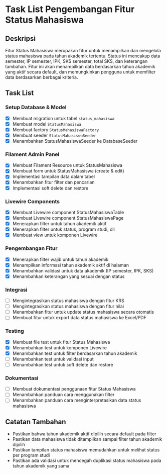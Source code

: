 # Task List Pengembangan Fitur Status Mahasiswa

## Deskripsi

Fitur Status Mahasiswa merupakan fitur untuk menampilkan dan mengelola status mahasiswa pada tahun akademik tertentu. Status ini mencakup data semester, IP semester, IPK, SKS semester, total SKS, dan keterangan tambahan. Fitur ini akan menampilkan data berdasarkan tahun akademik yang aktif secara default, dan memungkinkan pengguna untuk memfilter data berdasarkan berbagai kriteria.

## Task List

### Setup Database & Model

-   [x] Membuat migration untuk tabel `status_mahasiswa`
-   [x] Membuat model `StatusMahasiswa`
-   [x] Membuat factory `StatusMahasiswaFactory`
-   [x] Membuat seeder `StatusMahasiswaSeeder`
-   [x] Menambahkan StatusMahasiswaSeeder ke DatabaseSeeder

### Filament Admin Panel

-   [x] Membuat Filament Resource untuk StatusMahasiswa
-   [x] Membuat form untuk StatusMahasiswa (create & edit)
-   [x] Implementasi tampilan data dalam tabel
-   [x] Menambahkan fitur filter dan pencarian
-   [x] Implementasi soft delete dan restore

### Livewire Components

-   [x] Membuat Livewire component StatusMahasiswaTable
-   [x] Membuat Livewire component StatusMahasiswaPage
-   [x] Menerapkan filter untuk tahun akademik aktif
-   [x] Menerapkan filter untuk status, program studi, dll
-   [x] Membuat view untuk komponen Livewire

### Pengembangan Fitur

-   [x] Menerapkan filter wajib untuk tahun akademik
-   [x] Menampilkan informasi tahun akademik aktif di halaman
-   [x] Menambahkan validasi untuk data akademik (IP semester, IPK, SKS)
-   [x] Menambahkan keterangan yang sesuai dengan status

### Integrasi

-   [ ] Mengintegrasikan status mahasiswa dengan fitur KRS
-   [ ] Mengintegrasikan status mahasiswa dengan fitur nilai
-   [ ] Menambahkan fitur untuk update status mahasiswa secara otomatis
-   [ ] Membuat fitur untuk export data status mahasiswa ke Excel/PDF

### Testing

-   [x] Membuat file test untuk fitur Status Mahasiswa
-   [x] Menambahkan test untuk komponen Livewire
-   [x] Menambahkan test untuk filter berdasarkan tahun akademik
-   [ ] Menambahkan test untuk validasi input
-   [ ] Menambahkan test untuk soft delete dan restore

### Dokumentasi

-   [ ] Membuat dokumentasi penggunaan fitur Status Mahasiswa
-   [ ] Menambahkan panduan cara menggunakan filter
-   [ ] Menambahkan panduan cara menginterpretasikan data status mahasiswa

## Catatan Tambahan

-   Pastikan bahwa tahun akademik aktif dipilih secara default pada filter
-   Pastikan data mahasiswa tidak ditampilkan sampai filter tahun akademik dipilih
-   Pastikan tampilan status mahasiswa memudahkan untuk melihat status per program studi
-   Pastikan ada validasi untuk mencegah duplikasi status mahasiswa pada tahun akademik yang sama
